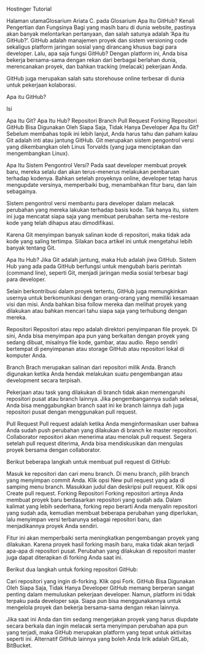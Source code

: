 
Hostinger Tutorial

Halaman utamaGlosarium
Ariata C. pada Glosarium
Apa Itu GitHub? Kenali Pengertian dan Fungsinya
Bagi yang masih baru di dunia website, pastinya akan banyak melontarkan pertanyaan, dan salah satunya adalah ‘Apa itu GitHub?’. GitHub adalah manajemen proyek dan sistem versioning code sekaligus platform jaringan sosial yang dirancang khusus bagi para developer. Lalu, apa saja fungsi GitHub? Dengan platform ini, Anda bisa bekerja bersama-sama dengan rekan dari berbagai berlahan dunia, merencanakan proyek, dan bahkan tracking (melacak) pekerjaan Anda.

GitHub juga merupakan salah satu storehouse online terbesar di dunia untuk pekerjaan kolaborasi.


Apa itu GitHub?

Isi

Apa Itu Git?
Apa Itu Hub?
Repositori
Branch
Pull Request
Forking Repositori
GitHub Bisa Digunakan Oleh Siapa Saja, Tidak Hanya Developer
Apa Itu Git?
Sebelum membahas topik ini lebih lanjut, Anda harus tahu dan paham kalau Git adalah inti atau jantung GitHub. Git merupakan sistem pengontrol versi yang dikembangkan oleh Linus Torvalds (yang juga menciptakan dan mengembangkan Linux).

Apa Itu Sistem Pengontrol Versi?
Pada saat developer membuat proyek baru, mereka selalu dan akan terus-menerus melakukan pembaruan terhadap kodenya. Bahkan setelah proyeknya online, developer tetap harus mengupdate versinya, memperbaiki bug, menambahkan fitur baru, dan lain sebagainya.

Sistem pengontrol versi membantu para developer dalam melacak perubahan yang mereka lakukan terhadap basis kode. Tak hanya itu, sistem ini juga mencatat siapa saja yang membuat perubahan serta me-restore kode yang telah dihapus atau dimodifikasi.

Karena Git menyimpan banyak salinan kode di repositori, maka tidak ada kode yang saling tertimpa. Silakan baca artikel ini untuk mengetahui lebih banyak tentang Git.

Apa Itu Hub?
Jika Git adalah jantung, maka Hub adalah jiwa GitHub. Sistem Hub yang ada pada GitHub berfungsi untuk mengubah baris perintah (command line), seperti Git, menjadi jaringan media sosial terbesar bagi para developer.

Selain berkontribusi dalam proyek tertentu, GitHub juga memungkinkan usernya untuk berkomunikasi dengan orang-orang yang memiliki kesamaan visi dan misi. Anda bahkan bisa follow mereka dan melihat proyek yang dilakukan atau bahkan mencari tahu siapa saja yang terhubung dengan mereka.

Repositori
Repositori atau repo adalah direktori penyimpanan file proyek. Di sini, Anda bisa menyimpan apa pun yang berkaitan dengan proyek yang sedang dibuat, misalnya file kode, gambar, atau audio. Repo sendiri bertempat di penyimpanan atau storage GitHub atau repositori lokal di komputer Anda.

Branch
Brach merupakan salinan dari repositori milik Anda. Branch digunakan ketika Anda hendak melakukan suatu pengembangan atau development secara terpisah.

Pekerjaan atau task yang dilakukan di branch tidak akan memengaruhi repositori pusat atau branch lainnya. Jika pengembangannya sudah selesai, Anda bisa menggabungkan branch saat ini ke branch lainnya dah juga repositori pusat dengan menggunakan pull request.

Pull Request
Pull request adalah ketika Anda menginformasikan user bahwa Anda sudah push perubahan yang dilakukan di branch ke master repositori. Collaborator repositori akan menerima atau menolak pull request. Segera setelah pull request diterima, Anda bisa mendiskusikan dan mengulas proyek bersama dengan collaborator.

Berikut beberapa langkah untuk membuat pull request di GitHub:

Masuk ke repositori dan cari menu branch.
Di menu branch, pilih branch yang menyimpan commit Anda.
Klik opsi New pull request yang ada di samping menu branch.
Masukkan judul dan deskripsi pull request.
Klik opsi Create pull request.
Forking Repositori
Forking repositori artinya Anda membuat proyek baru berdasarkan repositori yang sudah ada. Dalam kalimat yang lebih sederhana, forking repo berarti Anda menyalin repositori yang sudah ada, kemudian membuat beberapa perubahan yang diperlukan, lalu menyimpan versi terbarunya sebagai repositori baru, dan menjadikannya proyek Anda sendiri.

Fitur ini akan memperbaiki serta meningkatkan pengembangan proyek yang dilakukan. Karena proyek hasil forking masih baru, maka tidak akan terjadi apa-apa di repositori pusat. Perubahan yang dilakukan di repositori master juga dapat diterapkan di forking Anda saat ini.

Berikut dua langkah untuk forking repositori GitHub:

Cari repositori yang ingin di-forking.
Klik opsi Fork.
GitHub Bisa Digunakan Oleh Siapa Saja, Tidak Hanya Developer
GitHub memang berperan sangat penting dalam memuluskan pekerjaan developer. Namun, platform ini tidak terpaku pada developer saja. Siapa pun bisa menggunakannya untuk mengelola proyek dan bekerja bersama-sama dengan rekan lainnya.

Jika saat ini Anda dan tim sedang mengerjakan proyek yang harus diupdate secara berkala dan ingin melacak serta menyimpan perubahan apa pun yang terjadi, maka GitHub merupakan platform yang tepat untuk aktivitas seperti ini. Alternatif GitHub lainnya yang boleh Anda lirik adalah GitLab, BitBucket.
